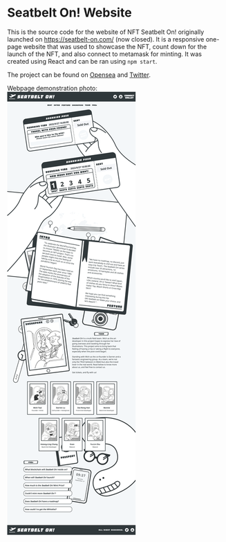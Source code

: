 # Seatbelt On! Website

This is the source code for the website of NFT Seatbelt On! originally launched on https://seatbelt-on.com/ (now closed). It is a responsive one-page website that was used to showcase the NFT, count down for the launch of the NFT, and also connect to metamask for minting. It was created using React and can be ran using ```npm start```.

The project can be found on [Opensea](https://opensea.io/collection/seatbelt-on) and [Twitter](https://twitter.com/oseatbelt?s=11&t=PLKlEa57_vOAcgILg7NImw).

Webpage demonstration photo:
![Webpage demo](https://github.com/daironghan/seatbelt-on/blob/master/public/images/demo.png?raw=true://url/to/img.png)

